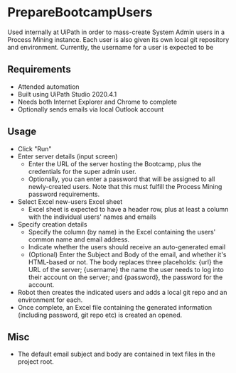 # PrepareBootcampUsers

Used internally at UiPath in order to mass-create System Admin users in a Process Mining instance. Each user is also given its own local git repository and environment. Currently, the username for a user is expected to be 

## Requirements
* Attended automation
* Built using UiPath Studio 2020.4.1
* Needs both Internet Explorer and Chrome to complete
* Optionally sends emails via local Outlook account

## Usage
* Click "Run"
* Enter server details (input screen)
  * Enter the URL of the server hosting the Bootcamp, plus the credentials for the super admin user. 
  * Optionally, you can enter a password that will be assigned to all newly-created users. Note that this must fulfill the Process Mining password requirements.
* Select Excel new-users Excel sheet
  * Excel sheet is expected to have a header row, plus at least a column with the individual users' names and emails
* Specify creation details
  * Specify the column (by name) in the Excel containing the users' common name and email address.
  * Indicate whether the users should receive an auto-generated email
  * (Optional) Enter the Subject and Body of the email, and whether it's HTML-based or not. The body replaces three placeholds: {url} the URL of the server; {username} the name the user needs to log into their account on the server; and {password}, the password for the account.
* Robot then creates the indicated users and adds a local git repo and an environment for each.
* Once complete, an Excel file containing the generated information (including password, git repo etc) is created an opened.

## Misc
* The default email subject and body are contained in text files in the project root.
